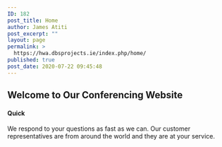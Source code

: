 ```yaml
---
ID: 182
post_title: Home
author: James Atiti
post_excerpt: ""
layout: page
permalink: >
  https://hwa.dbsprojects.ie/index.php/home/
published: true
post_date: 2020-07-22 09:45:48
---
```

<h2>Welcome to Our Conferencing Website </h2>		
			<h4>Quick</h4>		
		<p>We respond to your questions as fast as we can. Our customer representatives are from around the world and they are at your service.</p>